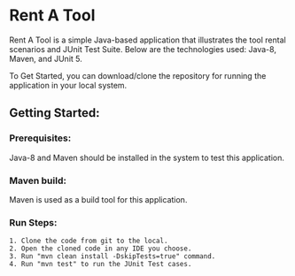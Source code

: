 # Rent A Tool
Rent A Tool is a simple Java-based application that illustrates the tool rental scenarios and JUnit Test Suite.
Below are the technologies used: Java-8, Maven, and JUnit 5.

To Get Started, you can download/clone the repository for running the application in your local system.

## Getting Started:
  ### Prerequisites: 
  Java-8 and Maven should be installed in the system to test this application. 
       
  ### Maven build: 
  Maven is used as a build tool for this application.
  
  ### Run Steps:
    1. Clone the code from git to the local.
    2. Open the cloned code in any IDE you choose.
    3. Run "mvn clean install -DskipTests=true" command.
    4. Run "mvn test" to run the JUnit Test cases.
